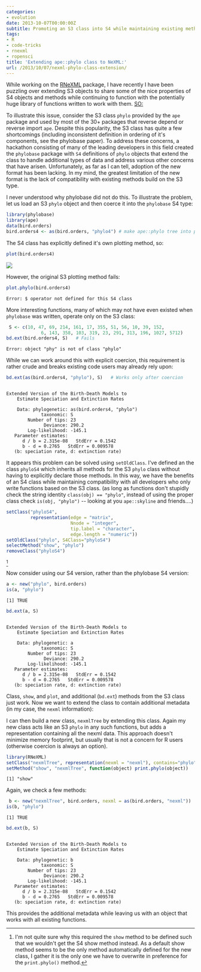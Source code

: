 ```yaml
---
categories:
- evolution
date: 2013-10-07T00:00:00Z
subtitle: Promoting an S3 class into S4 while maintaining existing methods
tags:
- R
- code-tricks
- rnexml
- ropensci
title: 'Extending ape::phylo class to NeXML:'
url: /2013/10/07/nexml-phylo-class-extension/
---
```


While working on the [RNeXML](https://github.com/ropensci/RNeXML) package, I have recently I have been puzzling over extending S3 objects to share some of the nice properties of S4 objects and methods while continuing to function with the potentially huge library of functions written to work with them.  [SO:](http://stackoverflow.com/questions/17976217/make-s4-object-act-as-an-s3-class)

To illustrate this issue, consider the S3 class `phylo` provided by the `ape` package and used by most of the 30+ packages that reverse depend or reverse import `ape`.   Despite this popularity, the S3 class has quite a few shortcomings (including inconsistent definition in ordering of it's components, see the phylobase paper).  To address these concerns, a hackathon consisting of many of the leading developers in this field created the `phylobase` package with `S4` definitions of `phylo` objects that extend the class to handle additional types of data and address various other concerns that have arisen. Unfortunately, as far as I can tell, adoption of the new format has been lacking. In my mind, the greatest limitation of the new format is the lack of compatibility with existing methods build on the S3 type.  

I never understood why phylobase did not do this. To illustrate the problem, let us load an S3 `phylo` object and then coerce it into the `phylobase` S4 type:
 

```r
library(phylobase)
library(ape)
data(bird.orders)
bird.orders4 <- as(bird.orders, "phylo4") # make ape::phylo tree into phylobase::phylo4 S4 class
```


The S4 class has explicitly defined it's own plotting method, so:


```r
plot(bird.orders4) 
```

![](http://farm8.staticflickr.com/7460/10145618405_f4b1a81df8_o.png) 


However, the original S3 plotting method fails:


```r
plot.phylo(bird.orders4) 
```

```
Error: $ operator not defined for this S4 class
```


More interesting functions, many of which may not have even existed when `phylobase` was written, operate only on the S3 class:



```r
 S <- c(10, 47, 69, 214, 161, 17, 355, 51, 56, 10, 39, 152,
             6, 143, 358, 103, 319, 23, 291, 313, 196, 1027, 5712)
bd.ext(bird.orders4, S)   # Fails 
```

```
Error: object "phy" is not of class "phylo"
```



While we can work around this with explicit coercion, this requirement is rather crude and breaks existing code users may already rely upon:


```r
bd.ext(as(bird.orders4, "phylo"), S)   # Works only after coercion 
```

```

Extended Version of the Birth-Death Models to
    Estimate Speciation and Extinction Rates

    Data: phylogenetic: as(bird.orders4, "phylo") 
             taxonomic: S 
        Number of tips: 23 
              Deviance: 290.2 
        Log-likelihood: -145.1 
   Parameter estimates:
      d / b = 2.315e-08   StdErr = 0.1542 
      b - d = 0.2765   StdErr = 0.009578 
   (b: speciation rate, d: extinction rate)
```


It appears this problem can be solved using `setOldClass`.   I've defined an the class `phyloS4` which inherits all methods for the S3 `phylo` class without having to explicitly declare those methods. In this way, we have the benefits of an S4 class while maintaining compatibility with all developers who only write functions based on the S3 class.  (as long as functions don't stupidly check the string identity `class(obj) == "phylo"`, instead of using the proper class check `is(obj, "phylo")` -- looking at you `ape::skyline` and friends....)



```r
setClass("phyloS4", 
         representation(edge = "matrix",
                        Nnode = "integer",
                        tip.label = "character",
                        edge.length = "numeric"))
setOldClass("phylo", S4Class="phyloS4")
selectMethod("show", "phylo")
removeClass("phyloS4")
```

[^1] 


Now consider using our S4 version, rather than the phylobase S4 version:  


```r
a <- new("phylo", bird.orders)
is(a, "phylo")
```

```
[1] TRUE
```

```r
bd.ext(a, S)   
```

```

Extended Version of the Birth-Death Models to
    Estimate Speciation and Extinction Rates

    Data: phylogenetic: a 
             taxonomic: S 
        Number of tips: 23 
              Deviance: 290.2 
        Log-likelihood: -145.1 
   Parameter estimates:
      d / b = 2.315e-08   StdErr = 0.1542 
      b - d = 0.2765   StdErr = 0.009578 
   (b: speciation rate, d: extinction rate)
```


Class, `show`, and `plot`, and additional (`bd.ext`) methods from the S3 class just work.  Now we want to extend the class to contain additional metadata (in my case, the `nexml` information):  

I can then build a new class, `nexmlTree` by extending this class.  Again my new class acts like an S3 `phylo` in any such functions, but adds a representation containing all the nexml data.  This approach doesn't minimize memory footprint, but usually that is not a concern for R users (otherwise coercion is always an option).  


```r
library(RNeXML)
setClass("nexmlTree", representation(nexml = "nexml"), contains="phylo")
setMethod("show", "nexmlTree", function(object) print.phylo(object))
```

```
[1] "show"
```


Again, we check a few methods: 


```r
 b <- new("nexmlTree", bird.orders, nexml = as(bird.orders, "nexml"))
is(b, "phylo")
```

```
[1] TRUE
```

```r
bd.ext(b, S)   
```

```

Extended Version of the Birth-Death Models to
    Estimate Speciation and Extinction Rates

    Data: phylogenetic: b 
             taxonomic: S 
        Number of tips: 23 
              Deviance: 290.2 
        Log-likelihood: -145.1 
   Parameter estimates:
      d / b = 2.315e-08   StdErr = 0.1542 
      b - d = 0.2765   StdErr = 0.009578 
   (b: speciation rate, d: extinction rate)
```


This provides the additional metadata while leaving us with an object that works with all existing functions. 



[^1]:I'm not quite sure why this required the `show` method to be defined such that we wouldn't get the S4 show method instead.  As a default show method seems to be the only method automatically defined for the new class, I gather it is the only one we have to overwrite in preference for the `print.phylo()` method.  

